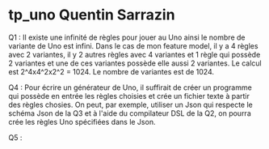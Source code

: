 # tp_uno Quentin Sarrazin


Q1 : Il existe une infinité de règles pour jouer au Uno ainsi le nombre de variante de Uno est infini. Dans le cas de mon feature model, il y a 4 règles avec 2 variantes, il y 2 autres règles avec 4 variantes et 
1 règle qui possède 2 variantes et une de ces variantes possède elle aussi 2 variantes. Le calcul est 2^4x4^2x2^2 = 1024. Le nombre de variantes est de 1024.


Q4 : Pour écrire un générateur de Uno, il suffirait de créer un programme qui possède en entrée les règles choisies et crée un fichier texte à partir des règles chosies. On peut, par exemple, utiliser un Json qui respecte le schéma Json de la Q3 et à l'aide du compilateur DSL de la Q2, on pourra crée les règles Uno spécifiées dans le Json.


Q5 : 
